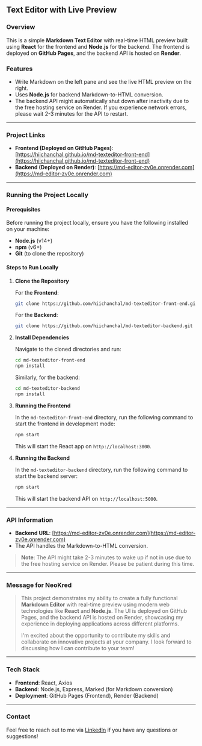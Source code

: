 ## Text Editor with Live Preview

### Overview
This is a simple **Markdown Text Editor** with real-time HTML preview built using **React** for the frontend and **Node.js** for the backend. The frontend is deployed on **GitHub Pages**, and the backend API is hosted on **Render**.

### Features
- Write Markdown on the left pane and see the live HTML preview on the right.
- Uses **Node.js** for backend Markdown-to-HTML conversion.
- The backend API might automatically shut down after inactivity due to the free hosting service on Render. If you experience network errors, please wait 2-3 minutes for the API to restart.

---

### Project Links

- **Frontend (Deployed on GitHub Pages)**: [https://hiichanchal.github.io/md-texteditor-front-end](https://hiichanchal.github.io/md-texteditor-front-end)
- **Backend (Deployed on Render)**: [https://md-editor-zv0e.onrender.com](https://md-editor-zv0e.onrender.com)

---

### Running the Project Locally

#### Prerequisites
Before running the project locally, ensure you have the following installed on your machine:
- **Node.js** (v14+)
- **npm** (v6+)
- **Git** (to clone the repository)

#### Steps to Run Locally

1. **Clone the Repository**

   For the **Frontend**:
   ```bash
   git clone https://github.com/hiichanchal/md-texteditor-front-end.git
   ```

   For the **Backend**:
   ```bash
   git clone https://github.com/hiichanchal/md-texteditor-backend.git
   ```

2. **Install Dependencies**

   Navigate to the cloned directories and run:
   ```bash
   cd md-texteditor-front-end
   npm install
   ```

   Similarly, for the backend:
   ```bash
   cd md-texteditor-backend
   npm install
   ```

3. **Running the Frontend**

   In the `md-texteditor-front-end` directory, run the following command to start the frontend in development mode:
   ```bash
   npm start
   ```

   This will start the React app on `http://localhost:3000`.

4. **Running the Backend**

   In the `md-texteditor-backend` directory, run the following command to start the backend server:
   ```bash
   npm start
   ```

   This will start the backend API on `http://localhost:5000`.

---

### API Information

- **Backend URL**: [https://md-editor-zv0e.onrender.com](https://md-editor-zv0e.onrender.com)
- The API handles the Markdown-to-HTML conversion.

> **Note**: The API might take 2-3 minutes to wake up if not in use due to the free hosting service on Render. Please be patient during this time.

---

### Message for NeoKred

> This project demonstrates my ability to create a fully functional **Markdown Editor** with real-time preview using modern web technologies like **React** and **Node.js**. The UI is deployed on GitHub Pages, and the backend API is hosted on Render, showcasing my experience in deploying applications across different platforms.
> 
> I'm excited about the opportunity to contribute my skills and collaborate on innovative projects at your company. I look forward to discussing how I can contribute to your team!

---

### Tech Stack
- **Frontend**: React, Axios
- **Backend**: Node.js, Express, Marked (for Markdown conversion)
- **Deployment**: GitHub Pages (Frontend), Render (Backend)

---

### Contact
Feel free to reach out to me via [LinkedIn](https://www.linkedin.com/in/chanchal-kumar-chandan-865051195/) if you have any questions or suggestions!
